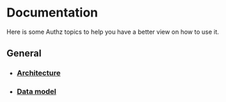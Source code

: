 # Documentation

Here is some Authz topics to help you have a better view on how to use it.

## General

* ### [Architecture](./architecture/index.md)

* ### [Data model](./model/index.md)
